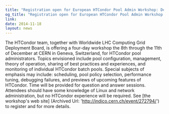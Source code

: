 ```yaml
---
title: "Registration open for European HTCondor Pool Admin Workshop: Dec. 8th - Dec. 11th, 2014"
og_title: "Registration open for European HTCondor Pool Admin Workshop: Dec. 8th - Dec. 11th, 2014"
link: 
date: 2014-11-18
layout: news
---
```


The HTCondor team, together with Worldwide LHC Computing Grid Deployment Board, is offering a four-day workshop the 8th through the 11th of December at CERN in Geneva, Switzerland, for HTCondor pool administrators.  Topics envisioned include pool configuration, management, theory of operation, sharing of best practices and experiences, and monitoring of individual HTCondor batch pools. Special subjects of emphasis may include: scheduling, pool policy selection, performance tuning, debugging failures, and previews of upcoming features of HTCondor. Time will be provided for question and answer sessions. Attendees should have some knowledge of Linux and network administration, but no HTCondor experience will be required. See [the workshop's web site] (Archived Url: 'http://indico.cern.ch/event/272794/') to register and for more details. 
